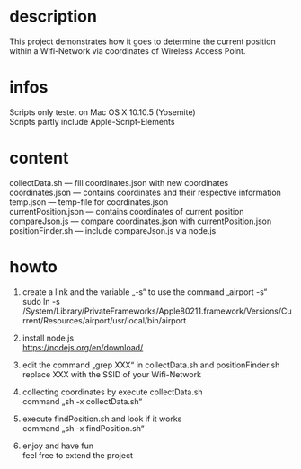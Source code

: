 # description
This project demonstrates how it goes to determine the current  position within a Wifi-Network via coordinates of Wireless Access Point.

# infos

Scripts only testet on Mac OS X 10.10.5 (Yosemite) <br/>
Scripts partly include Apple-Script-Elements

# content

collectData.sh			— fill coordinates.json with new coordinates <br/>
coordinates.json		— contains coordinates and their respective information <br/>
temp.json				— temp-file for coordinates.json <br/>
currentPosition.json	— contains coordinates of current position <br/>
compareJson.js			— compare coordinates.json with currentPosition.json <br/>
positionFinder.sh 		— include compareJson.js via node.js <br/>

# howto

1. create a link and the variable „-s“ to use the command „airport -s“ <br/>sudo ln -s /System/Library/PrivateFrameworks/Apple80211.framework/Versions/Current/Resources/airport/usr/local/bin/airport <br/>

2. install node.js <br/>
https://nodejs.org/en/download/ <br/>

3. edit the command „grep XXX“ in collectData.sh and positionFinder.sh <br/>
replace XXX with the SSID of your Wifi-Network <br/>

4. collecting coordinates by execute collectData.sh <br/>
command „sh -x collectData.sh“ <br/>

5. execute findPosition.sh and look if it works <br/>
command „sh -x findPosition.sh“ <br/>

6. enjoy and have fun <br/>
feel free to extend the project <br/>
